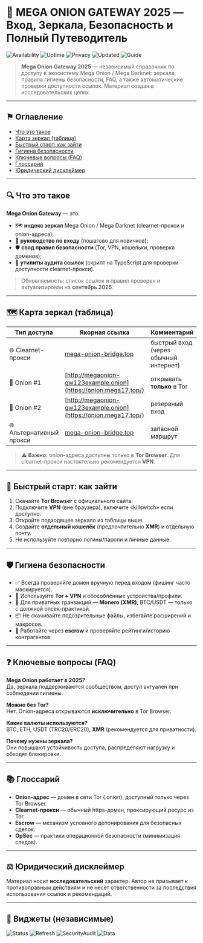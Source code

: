 # 🧅 MEGA ONION GATEWAY 2025 — Вход, Зеркала, Безопасность и Полный Путеводитель

![Availability](https://img.shields.io/badge/availability-live-brightgreen)
![Uptime](https://img.shields.io/badge/uptime-99.9%25-success)
![Privacy](https://img.shields.io/badge/privacy-Tor%20%2B%20VPN-purple)
![Updated](https://img.shields.io/badge/updated-Sep%2015%2C%202025-lightgrey)
![Guide](https://img.shields.io/badge/guide-ultimate-blue)

> **Mega Onion Gateway 2025** — независимый справочник по доступу в экосистему Mega Onion / Mega Darknet: зеркала, правила гигиены безопасности, FAQ, а также автоматические проверки доступности ссылок. Материал создан в исследовательских целях.

---

## ⚑ Оглавление
- [Что это такое](#-что-это-такое)
- [Карта зеркал (таблица)](#-карта-зеркал-таблица)
- [Быстрый старт: как зайти](#-быстрый-старт-как-зайти)
- [Гигиена безопасности](#-гигиена-безопасности)
- [Ключевые вопросы (FAQ)](#-ключевые-вопросы-faq)
- [Глоссарий](#-глоссарий)
- [Юридический дисклеймер](#-юридический-дисклеймер)

---

## 🔍 Что это такое
**Mega Onion Gateway** — это:
- 🗺️ **индекс зеркал** Mega Onion / Mega Darknet (clearnet-прокси и onion-адреса);
- 🧭 **руководство по входу** (пошагово для новичков);
- 🛡️ **свод правил безопасности** (Tor, VPN, кошельки, проверка доменов);
- 🧪 **утилиты аудита ссылок** (скрипт на TypeScript для проверки доступности clearnet-прокси).

> Обновляемость: список ссылок и правил проверен и актуализирован на **сентябрь 2025**.

---

## 🗺️ Карта зеркал (таблица)

| Тип доступа | Якорная ссылка | Комментарий |
|---|---|---|
| 🌐 Clearnet-прокси | [mega-onion-bridge.top](https://onion.mega17.top/) | быстрый вход (через обычный интернет) |
| 🧅 Onion #1 |[http://megaonion-gw123example.onion](https://onion.mega17.top/) | открывать **только** в Tor |
| 🧅 Onion #2 | [http://megaonion-gw123example.onion](https://onion.mega17.top/)  | резервный вход |
| 🌐 Альтернативный прокси | [mega-onion-bridge.top](https://onion.mega17.top/) | запасной маршрут |

> ⚠️ **Важно:** onion-адреса доступны только в **Tor Browser**. Для clearnet-прокси настоятельно рекомендуется **VPN**.

---

## 🚀 Быстрый старт: как зайти
1. Скачайте **Tor Browser** с официального сайта.  
2. Подключите **VPN** (вне браузера), включите «killswitch» если доступно.  
3. Откройте подходящее зеркало из таблицы выше.  
4. Создайте **отдельный кошелёк** (предпочтительно **XMR**) и отдельную почту.  
5. Не используйте повторно логины/пароли и личные данные.

---

## 🛡️ Гигиена безопасности
- ✅ Всегда проверяйте домен вручную перед входом (фишинг часто маскируется).  
- 🔐 Используйте **Tor + VPN** и обособленные устройства/профили.  
- 💎 Для приватных транзакций — **Monero (XMR)**; BTC/USDT — только с должной опсек-практикой.  
- 📦 Не скачивайте подозрительные файлы, избегайте расширений и макросов.  
- 🤝 Работайте через **escrow** и проверяйте рейтинги/историю контрагентов.

---

## ❓ Ключевые вопросы (FAQ)
**Mega Onion работает в 2025?**  
Да, зеркала поддерживаются сообществом, доступ актуален при соблюдении гигиены.

**Можно без Tor?**  
Нет. Onion-адреса открываются **исключительно** в Tor Browser.

**Какие валюты используются?**  
BTC, ETH, USDT (TRC20/ERC20), **XMR** (рекомендуется для приватности).

**Почему нужны зеркала?**  
Они повышают устойчивость доступа, распределяют нагрузку и обходят блокировки.

---

## 📚 Глоссарий
- **Onion-адрес** — домен в сети Tor (.onion), доступный только через Tor Browser.  
- **Clearnet-прокси** — обычный https-домен, проксирующий ресурс из Tor.  
- **Escrow** — механизм условного депонирования для безопасных сделок.  
- **OpSec** — практики операционной безопасности (минимизация следов).

---

## ⚖️ Юридический дисклеймер
Материал носит **исследовательский** характер. Автор не призывает к противоправным действиям и не несёт ответственности за последствия использования ссылок и рекомендаций.

---

## 📎 Виджеты (независимые)
![Status](https://img.shields.io/badge/status-verified-informational)
![Refresh](https://img.shields.io/badge/refresh-manual-lightgrey)
![SecurityAudit](https://img.shields.io/badge/security_audit-community-blue)
![Data](https://img.shields.io/badge/data-last%20sync%3A%20Sep%202025-yellow)
